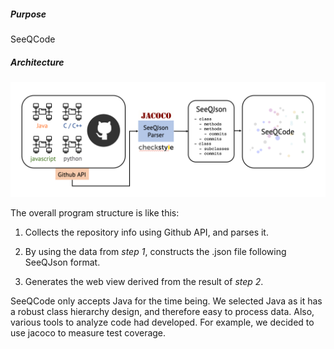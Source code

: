
##### Purpose

SeeQCode

##### Architecture

<img src="../doc/img/diagram.png" width="800">


The overall program structure is like this:

1) Collects the repository info using Github API, and parses it.
   
2) By using the data from *step 1*, constructs the .json file following SeeQJson format.
   
3) Generates the web view derived from the result of *step 2*.
   
SeeQCode only accepts Java for the time being.  We selected Java as it has a robust class hierarchy design, and therefore easy to process data.  Also, various tools to analyze code had developed.  For example, we decided to use jacoco to measure test coverage. 